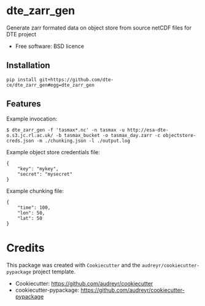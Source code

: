 # dte_zarr_gen

Generate zarr formated data on object store from source netCDF files for DTE project

* Free software: BSD licence

## Installation

    pip install git+https://github.com/dte-ce/dte_zarr_gen#egg=dte_zarr_gen

## Features

Example invocation:

    $ dte_zarr_gen -f 'tasmax*.nc' -n tasmax -u http://esa-dte-o.s3.jc.rl.ac.uk/ -b tasmax_bucket -o tasmax_day.zarr -c objectstore-creds.json -m ./chunking.json -l ./output.log

Example object store credentials file:

    {
        "key": "mykey",
        "secret": "mysecret"
    }

Example chunking file:

    {
        "time": 100,
        "lon": 50,
        "lat": 50
    }

# Credits

This package was created with `Cookiecutter` and the `audreyr/cookiecutter-pypackage` project template.

 * Cookiecutter: https://github.com/audreyr/cookiecutter
 * cookiecutter-pypackage: https://github.com/audreyr/cookiecutter-pypackage
